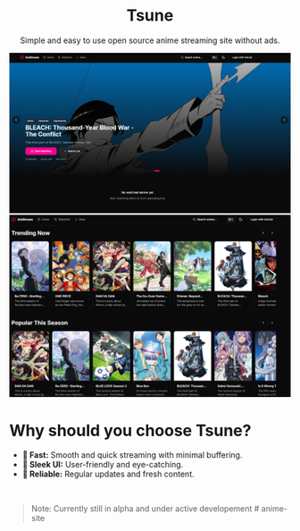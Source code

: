<p align="center">
    <h1 align="center">Tsune</h1>
</p>

<p align="center">Simple and easy to use open source anime streaming site without ads.</p>



<img title="img" alt="img" src="./assets/Splash.png">
<img title="img" alt="img" src="./assets/Splash 2.png">

<br/>

# Why should you choose Tsune?

- **🚀 Fast:** Smooth and quick streaming with minimal buffering.
- **🎨 Sleek UI:** User-friendly and eye-catching.
- **🔄 Reliable:** Regular updates and fresh content.

<br/>


> Note: Currently still in alpha and under active developement
#   a n i m e - s i t e 
 
 